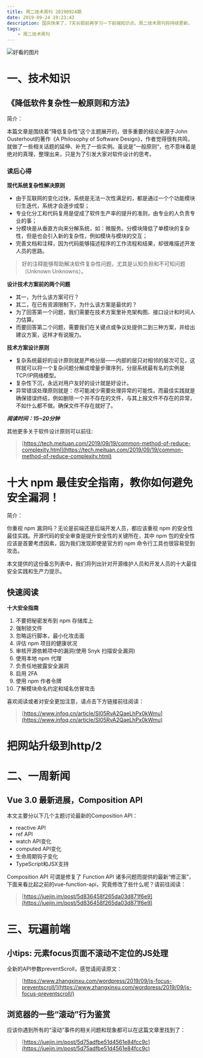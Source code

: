```yaml
---
title: 周二技术周刊 20190924期
date: 2019-09-24 19:23:43
description: 国庆快来了，7天长假前再学习一下前端知识点，周二技术周刊将持续更新。
tags:
    - 周二技术周刊
---
```

![好看的图片](http://ww1.sinaimg.cn/large/68c990d9gy1g7au94i5grj21pe14x7wi.jpg)

# 一、技术知识

## 《降低软件复杂性一般原则和方法》
简介：

本篇文章是围绕着“降低复杂性”这个主题展开的，很多重要的结论来源于John Ousterhout的著作《A Philosophy of Software Design》，作者觉得很有共鸣，就做了一些相关话题的延伸、补充了一些实例。虽说是”一般原则“，也不意味着是绝对的真理，整理出来，只是为了引发大家对软件设计的思考。

<!-- more -->

### 读后心得

**现代系统复杂性解决原则**

- 由于互联网的变化过快，系统是无法一次性满足的，都是通过一个个功能模块衍生迭代，系统才会逐步成型；
- 专业化分工和代码复用是促成了软件生产率的提升的准则，由专业的人负责专业的事；
- 分模块是从垂直方向来分解系统，如：微服务。分模块降低了单模块的复杂性，但是也会引入新的复杂性，例如模块与模块的交互；
- 完善文档和注释，因为代码能够描述程序的工作流程和结果，却很难描述开发人员的思路。

> 好的注释能够帮助解决软件复杂性问题，尤其是认知负担和不可知问题（Unknown Unknowns）。

**设计技术方案前的两个问题**

- 其一，为什么该方案可行？
- 其二，在已有资源限制下，为什么该方案是最优的？
- 为了回答第一个问题，我们需要在技术方案里补充架构图、接口设计和时间人力估算。
- 而要回答第二个问题，需要我们在关键点或争议处提供二到三种方案，并给出建议方案，这样才有说服力。

**技术方案设计原则**

- 复杂系统最好的设计原则就是严格分层——内部的层只对相邻的层次可见，这样就可以将一个复杂问题分解成增量步骤序列，分层系统最有名的实例是TCP/IP网络模型。
- 复杂性下沉，永远对用户友好的设计就是好设计。
- 异常错误处理原则就是：尽可能减少需要处理异常的可能性。而最佳实践就是确保错误终结，例如删除一个并不存在的文件，与其上报文件不存在的异常，不如什么都不做。确保文件不存在就好了。

***阅读时间：15~20分钟***

其他更多关于软件设计原则可以前往:

> [https://tech.meituan.com/2019/09/19/common-method-of-reduce-complexity.html](https://tech.meituan.com/2019/09/19/common-method-of-reduce-complexity.html)

# 十大 npm 最佳安全指南，教你如何避免安全漏洞！
简介：

你重视 npm 漏洞吗？无论是前端还是后端开发人员，都应该重视 npm 的安全性最佳实践。开源代码的安全审查是提升安全性的关键所在，其中 npm 包的安全性应该是首要考虑因素，因为我们发现即使是官方的 npm 命令行工具也很容易受到攻击。

本文提供的这份备忘列表中，我们将列出针对开源维护人员和开发人员的十大最佳安全实践和生产力提示。

## 快速阅读

**十大安全指南**

1. 不要把秘密发布到 npm 存储库上
2. 强制锁文件
3. 忽略运行脚本，最小化攻击面
4. 评估 npm 项目的健康状况
5. 审核开源依赖项中的漏洞(使用 Snyk 扫描安全漏洞)
6. 使用本地 npm 代理
7. 负责任地披露安全漏洞
8. 启用 2FA
9. 使用 npm 作者令牌
10. 了解模块命名约定和域名仿冒攻击

喜欢阅读或者对安全更加注意，请点击下方链接前往阅读：

>[https://www.infoq.cn/article/SI05RvA2QaeLhPx0kWmu](https://www.infoq.cn/article/SI05RvA2QaeLhPx0kWmu)

# 把网站升级到http/2


# 二、一周新闻

## Vue 3.0 最新进展，Composition API
本文主要分以下几个主题讨论最新的Composition API：

- reactive API
- ref API
- watch API变化
- computed API变化
- 生命周期钩子变化
- TypeScript和JSX支持

Composition API 可谓是修复了 Function API 诸多问题而提供的最新“修正案”，下面来看比起之前的vue-function-api，究竟修改了些什么呢？请前往阅读：

> [https://juejin.im/post/5d836458f265da03d871f6e9](https://juejin.im/post/5d836458f265da03d871f6e9)

# 三、玩遍前端

## 小tips: 元素focus页面不滚动不定位的JS处理
全新的API参数preventScroll，感觉请阅读原文：

>[https://www.zhangxinxu.com/wordpress/2019/09/js-focus-preventscroll/](https://www.zhangxinxu.com/wordpress/2019/09/js-focus-preventscroll/)


## 浏览器的一些“滚动”行为鉴赏
应该你遇到所有的“滚动”事件的相关问题和现象都可以在这篇文章里找到了：

>[https://juejin.im/post/5d75adfbe51d4561e84fcc9c](https://juejin.im/post/5d75adfbe51d4561e84fcc9c)